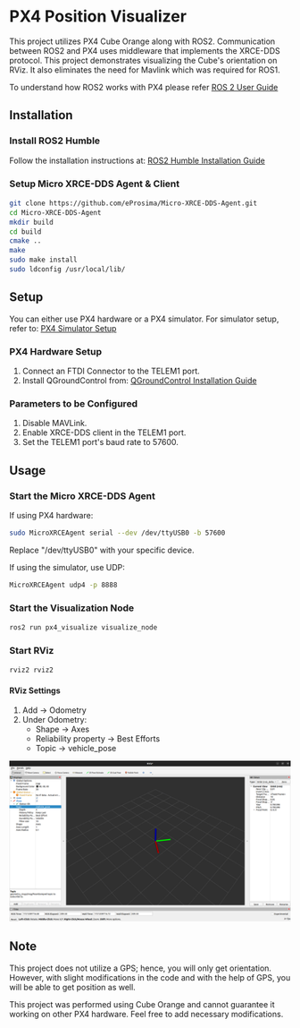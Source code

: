 
# PX4 Position Visualizer

This project utilizes PX4 Cube Orange along with ROS2. Communication between ROS2 and PX4 uses middleware that implements the XRCE-DDS protocol. This project demonstrates visualizing the Cube's orientation on RViz. It also eliminates the need for Mavlink which was required for ROS1.

To understand how ROS2 works with PX4 please refer [ROS 2 User Guide ](https://docs.px4.io/main/en/ros2/user_guide.html)

## Installation

### Install ROS2 Humble

Follow the installation instructions at: [ROS2 Humble Installation Guide](https://docs.ros.org/en/humble/Installation.html)

### Setup Micro XRCE-DDS Agent & Client
```bash
git clone https://github.com/eProsima/Micro-XRCE-DDS-Agent.git
cd Micro-XRCE-DDS-Agent
mkdir build
cd build
cmake ..
make
sudo make install
sudo ldconfig /usr/local/lib/
```
## Setup

You can either use PX4 hardware or a PX4 simulator. For simulator setup, refer to: [PX4 Simulator Setup](https://docs.px4.io/main/en/dev_setup/building_px4.html)

### PX4 Hardware Setup

1) Connect an FTDI Connector to the TELEM1 port.
2) Install QGroundControl from: [QGroundControl Installation Guide](https://docs.qgroundcontrol.com/master/en/qgc-user-guide/getting_started/download_and_install.html)

### Parameters to be Configured

1) Disable MAVLink.
2) Enable XRCE-DDS client in the TELEM1 port.
3) Set the TELEM1 port's baud rate to 57600.

## Usage

### Start the Micro XRCE-DDS Agent

If using PX4 hardware:

```bash
sudo MicroXRCEAgent serial --dev /dev/ttyUSB0 -b 57600
```

Replace "/dev/ttyUSB0" with your specific device.

If using the simulator, use UDP:

```bash
MicroXRCEAgent udp4 -p 8888
```

### Start the Visualization Node

```bash
ros2 run px4_visualize visualize_node
```

### Start RViz

```bash
rviz2 rviz2
```

#### RViz Settings

1. Add -> Odometry
2. Under Odometry:
   - Shape -> Axes
   - Reliability property -> Best Efforts
   - Topic -> vehicle_pose

<img src="./images/px4_rviz_orientation.png" alt="Alt text" title="PX4 Rviz" width="1000"/>


## Note
This project does not utilize a GPS; hence, you will only get orientation. However, with slight modifications in the code and with the help of GPS, you will be able to get position as well.

This project was performed using Cube Orange and cannot guarantee it working on other PX4 hardware. Feel free to add necessary modifications.